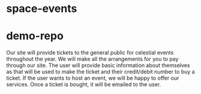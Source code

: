 # space-events
# demo-repo
Our site will provide tickets to the general public for celestial events throughout the year. We will make all the arrangements for you to pay through our site. The user will provide basic information about themselves as that will be used to make the ticket and their credit/debit number to buy a ticket. If the user wants to host an event, we will be happy to offer our services. Once a ticket is bought, it will be emailed to the user.  
